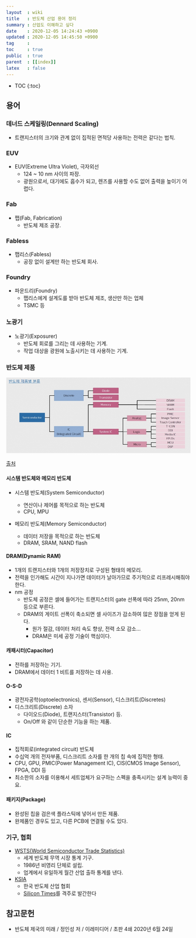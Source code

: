 ```yaml
---
layout  : wiki
title   : 반도체 산업 용어 정리
summary : 산업도 이해하고 싶다
date    : 2020-12-05 14:24:43 +0900
updated : 2020-12-05 14:45:50 +0900
tag     : 
toc     : true
public  : true
parent  : [[index]]
latex   : false
---
```

* TOC
{:toc}

## 용어
### 데너드 스케일링(Dennard Scaling)
- 트랜지스터의 크기와 관계 없이 집적된 면적당 사용하는 전력은 같다는 법칙.

### EUV
- EUV(Extreme Ultra Violet), 극자외선
    - 124 ~ 10 nm 사이의 파장.
    - 광원으로서, 대기에도 흡수가 되고, 렌즈를 사용할 수도 없어 출력을 높이기 어렵다.

### Fab
- 팹(Fab, Fabrication)
    - 반도체 제조 공장.

### Fabless
- 팹리스(Fabless)
    - 공장 없이 설계만 하는 반도체 회사.

### Foundry
- 파운드리(Foundry)
    - 팹리스에게 설계도를 받아 반도체 제조, 생산만 하는 업체
    - TSMC 등

### 노광기
- 노광기(Exposurer)
    - 반도체 회로를 그리는 데 사용하는 기계.
    - 작업 대상을 광원에 노출시키는 데 사용하는 기계.

### 반도체 제품

![]( /post-img/semiconductor-dict/10602_4229_4327.jpg )

[출처]( http://www.msdkr.com/news/articleView.html?idxno=10602 )

#### 시스템 반도체와 메모리 반도체

- 시스템 반도체(System Semiconductor)
    - 연산이나 제어를 목적으로 하는 반도체
    - CPU, MPU

- 메모리 반도체(Memory Semiconductor)
    - 데이터 저장을 목적으로 하는 반도체
    - DRAM, SRAM, NAND flash

#### DRAM(Dynamic RAM)
- 1개의 트랜지스터와 1개의 저장장치로 구성된 형태의 메모리.
- 전력을 인가해도 시간이 지나가면 데이터가 날아가므로 주기적으로 리프레시해줘야 한다.
- nm 공정
    - 반도체 공정은 셀에 들어가는 트랜지스터의 gate 선폭에 따라 25nm, 20nm 등으로 부른다.
    - DRAM의 게이트 선폭이 축소되면 셀 사이즈가 감소하여 많은 장점을 얻게 된다.
        - 원가 절감, 데이터 처리 속도 향상, 전력 소모 감소…
        - DRAM은 미세 공정 기술이 핵심이다.

#### 캐패시터(Capacitor)
- 전하를 저장하는 기기.
- DRAM에서 데이터 1 비트를 저장하는 데 사용.

#### O-S-D
- 광전자공학(optoelectronics), 센서(Sensor), 디스크리트(Discretes)
- 디스크리트(Discrete) 소자
    - 다이오드(Diode), 트랜지스터(Transistor) 등.
    - On/Off 와 같이 단순한 기능을 하는 제품.

#### IC
- 집적회로(integrated circuit) 반도체
- 수십억 개의 전자부품, 디스크리트 소자를 한 개의 칩 속에 집적한 형태.
- CPU, GPU, PMIC(Power Management IC), CIS(CMOS Image Sensor), FPGA, DDI 등
- 최소한의 소자를 이용해서 세트업체가 요구하는 스펙을 충족시키는 설계 능력이 중요.

#### 패키지(Package)
- 완성된 칩을 검은색 플라스틱에 넣어서 만든 제품.
- 완제품인 경우도 있고, 다른 PCB에 연결될 수도 있다.

### 기구, 협회

- [WSTS(World Semiconductor Trade Statistics)]( https://www.wsts.org/ )
    - 세계 반도체 무역 시장 통계 기구.
    - 1986년 비영리 단체로 설립.
    - 업계에서 유일하게 월간 산업 출하 통계를 낸다.
- [KSIA]( https://www.ksia.or.kr/ )
    - 한국 반도체 산업 협회
    - [Silicon Times]( https://www.ksia.or.kr/infomationKSIA.php?data_tab=2 )를 격주로 발간한다

## 참고문헌

- 반도체 제국의 미래 / 정인성 저 / 이레미디어 / 초판 4쇄 2020년 6월 24일

